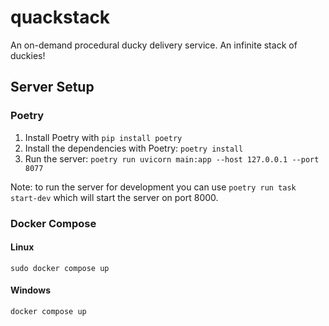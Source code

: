 # quackstack

An on-demand procedural ducky delivery service. An infinite stack of duckies!

## Server Setup

### Poetry

1. Install Poetry with `pip install poetry`
2. Install the dependencies with Poetry: `poetry install`
3. Run the server: `poetry run uvicorn main:app --host 127.0.0.1 --port 8077`

Note: to run the server for development you can use `poetry run task start-dev` which will start the server on port 8000.

### Docker Compose

#### Linux

`sudo docker compose up`

#### Windows

`docker compose up`
